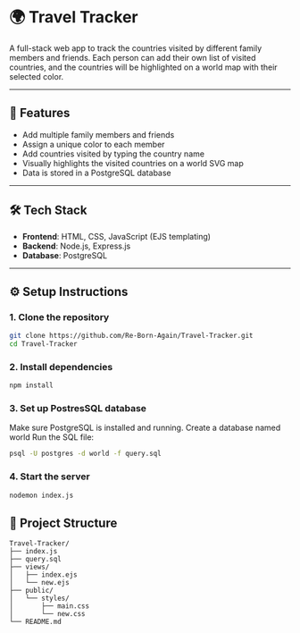 # 🌍 Travel Tracker

A full-stack web app to track the countries visited by different family members and friends. Each person can add their own list of visited countries, and the countries will be highlighted on a world map with their selected color.

---

## 🚀 Features

- Add multiple family members and friends
- Assign a unique color to each member
- Add countries visited by typing the country name
- Visually highlights the visited countries on a world SVG map
- Data is stored in a PostgreSQL database

---

## 🛠️ Tech Stack

- **Frontend**: HTML, CSS, JavaScript (EJS templating)
- **Backend**: Node.js, Express.js
- **Database**: PostgreSQL

---

## ⚙️ Setup Instructions

### 1. Clone the repository

```bash
git clone https://github.com/Re-Born-Again/Travel-Tracker.git
cd Travel-Tracker
```
### 2. Install dependencies

```bash
npm install
```
### 3. Set up PostresSQL database
Make sure PostgreSQL is installed and running.
Create a database named world
Run the SQL file:

```bash
psql -U postgres -d world -f query.sql
```

### 4. Start the server

```bash
nodemon index.js
```

## 📂 Project Structure
```
Travel-Tracker/
├── index.js
├── query.sql
├── views/
│   ├── index.ejs
│   └── new.ejs
├── public/
│   └── styles/
│       ├── main.css
│       └── new.css
└── README.md   
```
